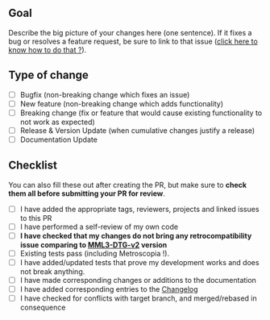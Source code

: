 ## Goal

Describe the big picture of your changes here (one sentence). 
If it fixes a bug or resolves a feature request, be sure to link to that issue ([click here to know how to do that ?](https://docs.github.com/en/get-started/writing-on-github/working-with-advanced-formatting/using-keywords-in-issues-and-pull-requests)).

## Type of change

- [ ] Bugfix (non-breaking change which fixes an issue)
- [ ] New feature (non-breaking change which adds functionality)
- [ ] Breaking change (fix or feature that would cause existing functionality to not work as expected)
- [ ] Release & Version Update (when cumulative changes justify a release)
- [ ] Documentation Update

## Checklist

You can also fill these out after creating the PR, but make sure to **check them all before submitting your PR for review**.

- [ ] I have added the appropriate tags, reviewers, projects and linked issues to this PR
- [ ] I have performed a self-review of my own code
- [ ] **I have checked that my changes do not bring any retrocompatibility issue comparing to [MML3-DTG-v2](https://github.com/Metroscope-dev/metroscope-modeling-library/releases/tag/MML3-DTG-v2) version**
- [ ] Existing tests pass (including Metroscopia !).
- [ ] I have added/updated tests that prove my development works and does not break anything.
- [ ] I have made corresponding changes or additions to the documentation
- [ ] I have added corresponding entries to the [Changelog](../CHANGELOG.md)
- [ ] I have checked for conflicts with target branch, and merged/rebased in consequence

